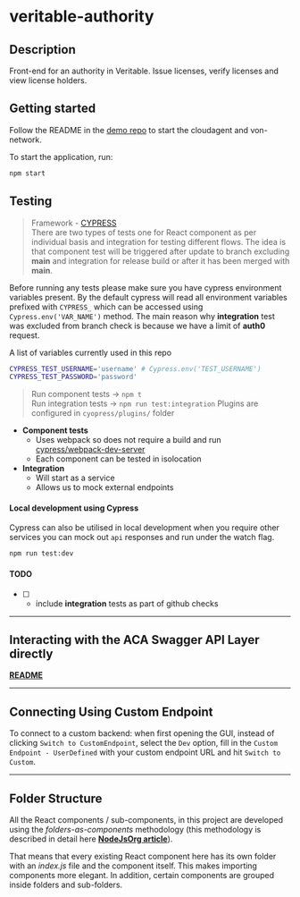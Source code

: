 # veritable-authority

## Description

Front-end for an authority in Veritable. Issue licenses, verify licenses and view license holders.

## Getting started

Follow the README in the [demo repo](https://github.com/digicatapult/veritable-poc) to start the cloudagent and von-network.

To start the application, run:

```sh
npm start
```

## Testing
                                                                                                                                          
> Framework - [CYPRESS](https://docs.cypress.io/)                                                                                         
There are two types of tests one for React component as per individual basis and integration for testing different flows. The idea is that component test will be triggered after update to branch excluding **main** and integration for release build or after it has been merged with **main**.                                                       
                                  
Before running any tests please make sure you have cypress environment variables present. By the default cypress will read all environment variables prefixed with `CYPRESS_` which can be accessed using `Cypress.env('VAR_NAME')` method. The main reason why **integration** test was excluded from branch check is because we have a limit of **auth0** request.

A list of variables currently used in this repo
```sh                                                                
CYPRESS_TEST_USERNAME='username' # Cypress.env('TEST_USERNAME')
CYPRESS_TEST_PASSWORD='password'
```                  
                                                                                                                                          
> Run component tests -> `npm t`                                     
> Run integration tests -> `npm run test:integration`
> Plugins are configured in `cyopress/plugins/` folder
                                                                     
- **Component tests**
  - Uses webpack so does not require a build and run [cypress/webpack-dev-server](https://npm.io/package/@cypress/webpack-dev-server)
  - Each component can be tested in isolocation
- **Integration**                                                                                                                         
  - Will start as a service
  - Allows us to mock external endpoints
                
#### Local development using Cypress

Cypress can also be utilised in local development when you require other services you can mock out `api` responses and run under the watch flag.                                                               
```sh
npm run test:dev
```
                                  
#### TODO
- [ ] - include **integration** tests as part of github checks

---

## Interacting with the ACA Swagger API Layer directly

**[README](https://gist.github.com/andysign/145188bc361ea9dd7e44db1a5a8a282a)**

---

## Connecting Using Custom Endpoint

To connect to a custom backend: when first opening the GUI, instead of clicking `Switch to CustomEndpoint`, select the `Dev` option, fill in the `Custom Endpoint - UserDefined` with your custom endpoint URL and hit `Switch to Custom`.

---

## Folder Structure

All the React components / sub-components, in this project are developed using the _folders-as-components_ methodology (this methodology is described in detail here **[NodeJsOrg article](https://nodejs.org/dist/latest-v7.x/docs/api/modules.html#modules_folders_as_modules)**).

That means that every existing React component here has its own folder with an _index.js_ file and the component itself. This makes importing components more elegant. In addition, certain components are grouped inside folders and sub-folders.

